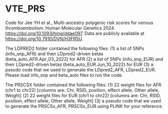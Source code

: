 # VTE_PRS
Code for Jee YH et al., Multi-ancestry polygenic risk scores for venous thromboembolism. Human Molecular Genetics 2024. https://doi.org/10.1093/hmg/ddae097. 
Data are publicly available at https://doi.org/10.7910/DVN/H3FR5U.

The LDPRED2 folder contained the following files: 
(1) a list of SNPs (info_snp_AFR) and their LDpred2-driven betas (beta_auto_AFR.Apr_03_2022) for AFR 
(2) a list of SNPs (info_snp_EUR) and their LDpred2-driven betas (beta_auto_EUR.Jun_10_2022) for EUR 
(3) a pseudo code that we used to generate the LDpred2_AFR, LDpred2_EUR. Please load info_snp and beta_auto files to run the code. 

The PRSCSX folder contained the following files: 
(1) 22 weight files for AFR (chr1 to chr22) [columns are: Chr, RSID, position, effect allele, Other allele, Weight] 
(2) 22 weight files for EUR (chr1 to chr22) [columns are: Chr, RSID, position, effect allele, Other allele, Weight] 
(3) a pseudo code that we used to generate the PRSCSx_AFR, PRSCSx_EUR using PLINK for your reference.
